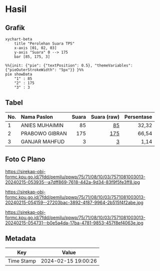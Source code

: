 # Hasil

## Grafik

```mermaid
xychart-beta
    title "Perolehan Suara TPS"
    x-axis [01, 02, 03]
    y-axis "Suara" 0 --> 175
    bar [85, 175, 3]
```

```mermaid
%%{init: {"pie": {"textPosition": 0.5}, "themeVariables": {"pieOuterStrokeWidth": "5px"}} }%%
pie showData
    "1" : 85
    "2" : 175
    "3" : 3
```

## Tabel

| No. | Nama Paslon    | Suara | Suara (raw) | Persentase |
|:--- |:-------------- | -----:| -----------:| ----------:|
| 1   | ANIES MUHAIMIN | 85    | [85][p-1]   | 32,32      |
| 2   | PRABOWO GIBRAN | 175   | [175][p-2]  | 66,54      |
| 3   | GANJAR MAHFUD  | 3     | [3][p-3]    | 1,14       |


[p-1]: https://github.com/gigit-pemilu/pemilu-2024-75-gorontalo/blob/main/pilpres/hitung-suara/sub/75-gorontalo/sub/71-kota-gorontalo/sub/08-dumbo-raya/sub/1003-talumolo/sub/013-tps/sub/paslon-1.txt
[p-2]: https://github.com/gigit-pemilu/pemilu-2024-75-gorontalo/blob/main/pilpres/hitung-suara/sub/75-gorontalo/sub/71-kota-gorontalo/sub/08-dumbo-raya/sub/1003-talumolo/sub/013-tps/sub/paslon-2.txt
[p-3]: https://github.com/gigit-pemilu/pemilu-2024-75-gorontalo/blob/main/pilpres/hitung-suara/sub/75-gorontalo/sub/71-kota-gorontalo/sub/08-dumbo-raya/sub/1003-talumolo/sub/013-tps/sub/paslon-3.txt

## Foto C Plano

https://sirekap-obj-formc.kpu.go.id/7fdd/pemilu/ppwp/75/71/08/10/03/7571081003013-20240215-053935--a7dff869-7618-442a-9d34-83f9f5fe3ff8.jpg

https://sirekap-obj-formc.kpu.go.id/7fdd/pemilu/ppwp/75/71/08/10/03/7571081003013-20240215-054159--27203bac-3892-4f87-9964-2b515f4f2abe.jpg

https://sirekap-obj-formc.kpu.go.id/7fdd/pemilu/ppwp/75/71/08/10/03/7571081003013-20240215-054731--b0e5a4da-17ba-4781-9853-457f8ef4063e.jpg


## Metadata

| Key        | Value               |
| ---------- | ------------------- |
| Time Stamp | 2024-02-15 19:00:26 |



